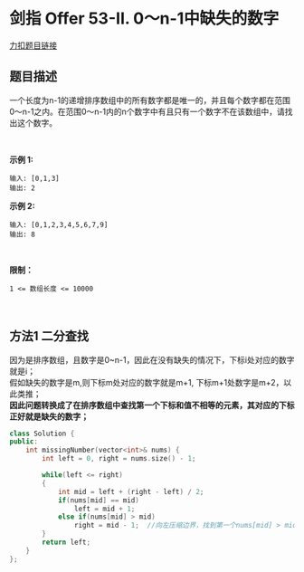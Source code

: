# 剑指 Offer 53-II. 0～n-1中缺失的数字

[力扣题目链接](https://leetcode-cn.com/problems/que-shi-de-shu-zi-lcof/)              


## 题目描述  

一个长度为n-1的递增排序数组中的所有数字都是唯一的，并且每个数字都在范围0～n-1之内。在范围0～n-1内的n个数字中有且只有一个数字不在该数组中，请找出这个数字。

 

**示例 1:**

    输入: [0,1,3]
    输出: 2

**示例 2:**

    输入: [0,1,2,3,4,5,6,7,9]
    输出: 8
 

**限制：**

    1 <= 数组长度 <= 10000


 

## 方法1 二分查找  

 
因为是排序数组，且数字是0~n-1，因此在没有缺失的情况下，下标i处对应的数字就是i；  
假如缺失的数字是m,则下标m处对应的数字就是m+1, 下标m+1处数字是m+2，以此类推；  
**因此问题转换成了在排序数组中查找第一个下标和值不相等的元素，其对应的下标正好就是缺失的数字；**  

```cpp
class Solution {
public:
    int missingNumber(vector<int>& nums) {
        int left = 0, right = nums.size() - 1;

        while(left <= right)
        {
            int mid = left + (right - left) / 2;
            if(nums[mid] == mid)
                left = mid + 1;
            else if(nums[mid] > mid)
                right = mid - 1;  //向左压缩边界，找到第一个nums[mid] > mid的位置
        }
        return left;
    }
};
```